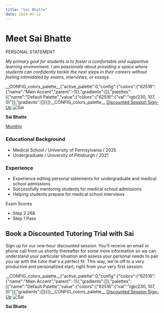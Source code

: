 ```yaml
---
title: "Sai Bhatte"
date: 2024-07-12
---
```


# Meet Sai Bhatte

PERSONAL STATEMENT

_My primary goal for students is to foster a comfortable and supportive learning environment. I am passionate about providing a space where students can confidently tackle the next steps in their careers without feeling intimidated by exams, interviews, or essays._

\_\_CONFIG\_colors\_palette\_\_{"active\_palette":0,"config":{"colors":{"62516":{"name":"Main Accent","parent":-1}},"gradients":\[\]},"palettes":\[{"name":"Default Palette","value":{"colors":{"62516":{"val":"rgb(230, 107, 0)"}},"gradients":\[\]}}\]}\_\_CONFIG\_colors\_palette\_\_ [Discounted Session Sign-Up](/purchase-discounted-session/) ![](https://www.medlearnity.com/wp-content/uploads/2024/07/Sai.webp "Sai")

**Sai Bhatte**

[Monthly](#)

### Educational Background

- Medical School / University of Pennsylvania / 2025
- Undergraduate / University of Pittsburgh / 2021

### Experience

- Experience editing personal statements for undergraduate and medical school admissions
- Successfully mentoring students for medical school admissions
- Helping students prepare for medical school interviews

Exam Scores

- Step 2 268
- Step 1 Pass

## Book a Discounted Tutoring Trial with Sai

Sign up for our one-hour discounted session. You'll receive an email or phone call from us shortly thereafter for some more information so we can understand your particular situation and assess your personal needs to pair you up with the tutor that's a perfect fit. This way, we're off to a very productive and personalized start, right from your very first session.

\_\_CONFIG\_colors\_palette\_\_{"active\_palette":0,"config":{"colors":{"62516":{"name":"Main Accent","parent":-1}},"gradients":\[\]},"palettes":\[{"name":"Default Palette","value":{"colors":{"62516":{"val":"rgb(230, 107, 0)"}},"gradients":\[\]}}\]}\_\_CONFIG\_colors\_palette\_\_ [Discounted Session Sign-Up](/purchase-discounted-session/) ![](https://www.medlearnity.com/wp-content/uploads/2024/07/Sai.webp "Sai")

**Sai Bhatte**
